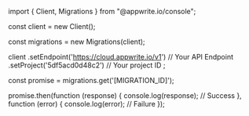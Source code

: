 import { Client,  Migrations } from "@appwrite.io/console";

const client = new Client();

const migrations = new Migrations(client);

client
    .setEndpoint('https://cloud.appwrite.io/v1') // Your API Endpoint
    .setProject('5df5acd0d48c2') // Your project ID
;

const promise = migrations.get('[MIGRATION_ID]');

promise.then(function (response) {
    console.log(response); // Success
}, function (error) {
    console.log(error); // Failure
});